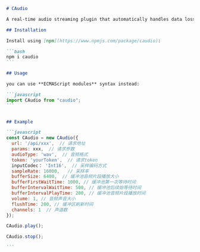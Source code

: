 ````markdown
# CAudio

A real-time audio streaming plugin that automatically handles data loss, with support for HTTP.

## Installation

Install using [npm](https://www.npmjs.com/package/caudio):

```bash
npm i caudio
```

## Usage

you can use **ECMAScript modules** syntax instead:

```javascript
import CAudio from "caudio";
```


## Example

```javascript
const CAudio = new CAudio({
  url: '/api/xxx',  // 请求地址
  params: xxx,  // 请求参数
  audioType: 'wav',  // 音频格式 
  token: 'yourToken',  // 请求token
  inputCodec： 'Int16',  // 采样编码方式
  sampleRate: 16000,   // 采样率
  bufferSize: 6400,  // 缓冲池音频片段播放大小
  bufferFirstWaitTime: 1000, // 缓冲池第一次等待时间
  bufferIntervalWaitTime: 500, // 缓冲池后续始等待时间
  bufferIntervalPlayTime: 200, // 缓冲池音频片段播放时间
  volume: 1, // 音频声音大小
  flushTime: 200, // 缓冲区刷新时间
  channels: 1  // 声道数
});

CAudio.play();

CAudio.stop();

```

````

